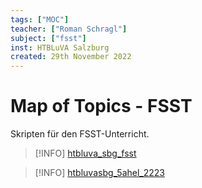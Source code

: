 ```yaml
---
tags: ["MOC"]
teacher: ["Roman Schragl"]
subject: ["fsst"]
inst: HTBLuVA Salzburg
created: 29th November 2022
---
```


# Map of Topics - FSST

Skripten für den FSST-Unterricht.

>[!INFO] [htbluva_sbg_fsst](https://gitlab.com/fosy/htbluva_sbg_fsst)

>[!INFO] [htbluvasbg_5ahel_2223](https://gitlab.com/htbluva-salzburg-5ahel/htbluvasbg_5ahel_2223)